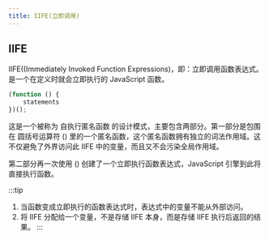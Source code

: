 ```yaml
---
title: IIFE(立即调用)
---
```

## IIFE
IIFE((Immediately Invoked Function Expressions)，即：立即调用函数表达式。是一个在定义时就会立即执行的  JavaScript 函数。
```js
(function () {
    statements
})();
```
这是一个被称为 自执行匿名函数 的设计模式，主要包含两部分。第一部分是包围在 圆括号运算符 () 里的一个匿名函数，这个匿名函数拥有独立的词法作用域。这不仅避免了外界访问此 IIFE 中的变量，而且又不会污染全局作用域。

第二部分再一次使用 () 创建了一个立即执行函数表达式，JavaScript 引擎到此将直接执行函数。

:::tip
1. 当函数变成立即执行的函数表达式时，表达式中的变量不能从外部访问。
2. 将 IIFE 分配给一个变量，不是存储 IIFE 本身，而是存储 IIFE 执行后返回的结果。
:::